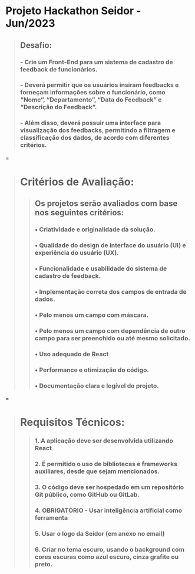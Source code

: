 # Projeto Hackathon Seidor - Jun/2023
> ## Desafio:
> ### - Crie um Front-End para um sistema de cadastro de feedback de funcionários.
> ### - Deverá permitir que os usuários insiram feedbacks e forneçam informações sobre o funcionário, como “Nome”, “Departamento”, “Data do Feedback” e “Descrição do Feedback”.
> ### - Além disso, deverá possuir uma interface para visualização dos feedbacks, permitindo a filtragem e classificação dos dados, de acordo com diferentes critérios.
=
> # Critérios de Avaliação:
>> ## Os projetos serão avaliados com base nos seguintes critérios:
>> ### • Criatividade e originalidade da solução.
>> ### • Qualidade do design de interface do usuário (UI) e experiência do usuário (UX).
>> ### • Funcionalidade e usabilidade do sistema de cadastro de feedback.
>> ### • Implementação correta dos campos de entrada de dados.
>> ### • Pelo menos um campo com máscara.
>> ### • Pelo menos um campo com dependência de outro campo para ser preenchido ou até mesmo solicitado.
>> ### • Uso adequado de React
>> ### • Performance e otimização do código.
>> ### • Documentação clara e legível do projeto.
=
> # Requisitos Técnicos:
>> ### 1. A aplicação deve ser desenvolvida utilizando React
>> ### 2. É permitido o uso de bibliotecas e frameworks auxiliares, desde que sejam mencionados.
>> ### 3. O código deve ser hospedado em um repositório Git público, como GitHub ou GitLab.
>> ### 4. OBRIGATÓRIO - Usar inteligência artificial como ferramenta
>> ### 5. Usar o logo da Seidor (em anexo no email)
>> ### 6. Criar no tema escuro, usando o background com cores escuras como azul escuro, cinza grafite ou preto.
